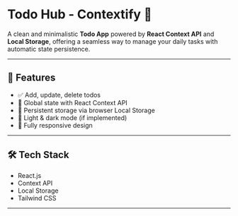 # Todo Hub - Contextify 📝

A clean and minimalistic **Todo App** powered by **React Context API** and **Local Storage**, offering a seamless way to manage your daily tasks with automatic state persistence.

---

## 🚀 Features

- ✅ Add, update, delete todos
- 🧠 Global state with React Context API
- 💾 Persistent storage via browser Local Storage
- 🌙 Light & dark mode (if implemented)
- 📱 Fully responsive design

---

## 🛠️ Tech Stack

- React.js
- Context API
- Local Storage
- Tailwind CSS 

---
